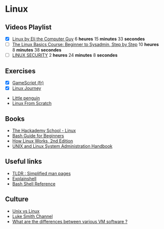 # Linux

## Videos Playlist
- [x] [Linux by Eli the Computer Guy](https://www.youtube.com/playlist?list=PLD6B6473ACF32C59D) 6 **heures** 15 **minutes** 33 **secondes**
- [ ] [The Linux Basics Course: Beginner to Sysadmin, Step by Step](https://www.youtube.com/playlist?list=PLtK75qxsQaMLZSo7KL-PmiRarU7hrpnwK) 10 **heures** 8 **minutes** 38 **secondes**
- [ ] [LINUX SECURITY](https://www.youtube.com/playlist?list=PLAcZG2tMJuWT67HWWpUpp9OVdXpMVvdTa) 2 **heures** 24 **minutes** 8 **secondes**

## Exercises
- [x] [GameScript (fr)](https://github.com/justUmen/GameScript)
- [x] [Linux Journey](https://linuxjourney.com/)
- [Little penguin](https://cdn.intra.42.fr/pdf/pdf/765/little_penguin_1.en.pdf)
- [Linux From Scratch](http://www.linuxfromscratch.org)

## Books
 - [The Hackademy School - Linux](https://repo.zenk-security.com/Linux%20et%20systemes%20d.exploitations/The%20Hackademy%20School%20-%20Linux.pdf)
 - [Bash Guide for Beginners](http://www.tldp.org/LDP/Bash-Beginners-Guide/html/)
 - [How Linux Works, 2nd Edition](https://github.com/KnowNo/How-Linux-Works-2nd-Edition/blob/master/How.Linux.Works.What.Every.Superuser.Should.Know.2nd.Edition.PDF.pdf)
 - [UNIX and Linux System Administration Handbook](https://doc.lagout.org/operating%20system%20/linux/UNIX%20and%20Linux%20System%20Administration%20Handbook.pdf)

## Useful links
- [TLDR : Simplified man pages](https://tldr.ostera.io/)
- [Explainshell](https://explainshell.com/)
- [Bash Shell Reference](https://courses.cs.washington.edu/courses/cse390a/14au/bash.html)

## Culture
- [Unix vs Linux](https://www.youtube.com/watch?v=jowCUo_UGts)
- [Luke Smith Channel](https://www.youtube.com/channel/UC2eYFnH61tmytImy1mTYvhA)
- [What are the differences between various VM software ?](https://unix.stackexchange.com/questions/5741/what-are-the-differences-between-various-vm-software)
